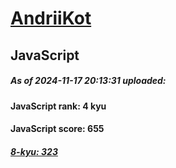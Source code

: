 # [AndriiKot](https://www.codewars.com/users/AndriiKot) 
## JavaScript
##### As of 2024-11-17 20:13:31 uploaded:
#### JavaScript rank: 4 kyu
#### JavaScript score: 655
##### [8-kyu: 323](https://github.com/AndriiKot/JavaScript__CodeWars/tree/main/kyu-8)
